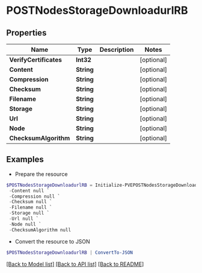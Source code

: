 # POSTNodesStorageDownloadurlRB
## Properties

Name | Type | Description | Notes
------------ | ------------- | ------------- | -------------
**VerifyCertificates** | **Int32** |  | [optional] 
**Content** | **String** |  | [optional] 
**Compression** | **String** |  | [optional] 
**Checksum** | **String** |  | [optional] 
**Filename** | **String** |  | [optional] 
**Storage** | **String** |  | [optional] 
**Url** | **String** |  | [optional] 
**Node** | **String** |  | [optional] 
**ChecksumAlgorithm** | **String** |  | [optional] 

## Examples

- Prepare the resource
```powershell
$POSTNodesStorageDownloadurlRB = Initialize-PVEPOSTNodesStorageDownloadurlRB  -VerifyCertificates null `
 -Content null `
 -Compression null `
 -Checksum null `
 -Filename null `
 -Storage null `
 -Url null `
 -Node null `
 -ChecksumAlgorithm null
```

- Convert the resource to JSON
```powershell
$POSTNodesStorageDownloadurlRB | ConvertTo-JSON
```

[[Back to Model list]](../README.md#documentation-for-models) [[Back to API list]](../README.md#documentation-for-api-endpoints) [[Back to README]](../README.md)

